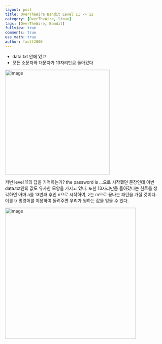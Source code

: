 ```yaml
---
layout: post
title: OverTheWire Bandit Level 11 -> 12
category: [OverTheWire, linux]
tags: [OverTheWire, Bandit]
fullview: true
comments: true
use_math: true
author: fault2000
---
```


- data.txt 안에 있고
- 모든 소문자와 대문자가 13자리만큼 돌아갔다

<img width="340" alt="image" src="https://user-images.githubusercontent.com/73513005/190839324-2a4a5a6b-0f00-4d28-a22b-5ffb91e82957.png">

저번 level 11의 답을 기억하는가? the password is ...으로 시작했던 문장인데 이번 data.txt안의 값도 유사한 모양을 가지고 있다. 또한 13자리만큼 돌아갔다는 힌트를 생각하면 아마 a를 13번째 후인 n으로 시작하여, z는 m으로 끝나는 패턴을 가질 것이다. 이를 tr 명령어를 이용하여 돌려주면 우리가 원하는 값을 얻을 수 있다.

<img width="425" alt="image" src="https://user-images.githubusercontent.com/73513005/190847119-b18443e8-c264-4a49-93e1-e9ae86bfbedc.png">